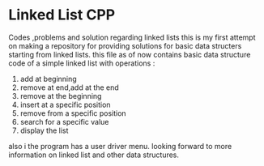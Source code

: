 # Linked List CPP
 Codes ,problems and solution regarding linked lists
 this is my first attempt on making a repository for providing solutions for basic data structers starting from linked lists.
 this file as of now contains basic data structure code of a simple linked list with operations :
 
 1. add at beginning
 2. remove at end,add at the end
 3. remove at the beginning
 4. insert at a specific position
 5. remove from a specific position
 6. search for a specific value
 7. display the list

 also i the program has a user driver menu.
 looking forward to more information on linked list and other data structures.
